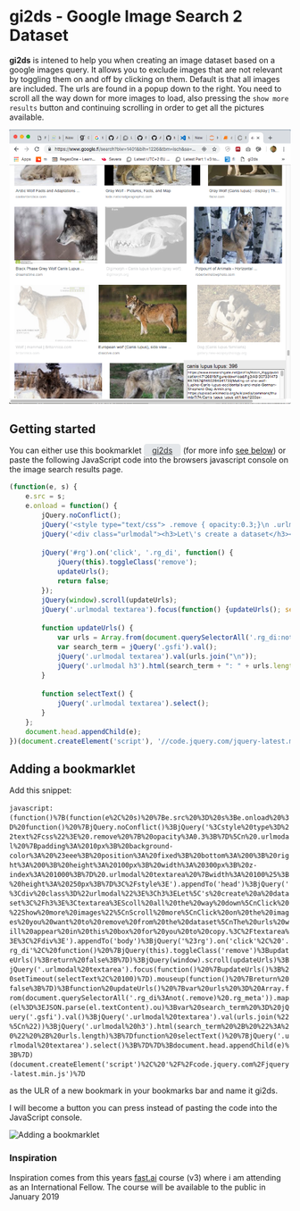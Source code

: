 # gi2ds - Google Image Search 2 Dataset
**gi2ds** is intened to help you when creating an image dataset based on a google images query. It allows you to exclude images that are not relevant by toggling them on and off by clicking on them. Default is that all images are included. The urls are found in a popup down to the right. You need to scroll all the way down for more images to load, also pressing the `show more results` button and continuing scrolling in order to get all the pictures available.

![gi2ds - Google Image Search to Dataset](images/gi2ds-usage.png)

## Getting started
You can either use this bookmarklet <a class="bookmarklet" href="javascript:(function()%7B(function(e%2C%20s)%20%7Be.src%20%3D%20s%3Be.onload%20%3D%20function()%20%7BjQuery.noConflict()%3BjQuery('%3Cstyle%20type%3D%22text%2Fcss%22%3E%20.remove%20%7B%20opacity%3A0.3%3B%7D%5Cn%20.urlmodal%20%7Bpadding%3A%2010px%3B%20background-color%3A%20%23eee%3B%20position%3A%20fixed%3B%20bottom%3A%200%3B%20right%3A%200%3B%20height%3A%20100px%3B%20width%3A%20300px%3B%20z-index%3A%201000%3B%7D%20.urlmodal%20textarea%20%7Bwidth%3A%20100%25%3B%20height%3A%20250px%3B%7D%3C%2Fstyle%3E').appendTo('head')%3BjQuery('%3Cdiv%20class%3D%22urlmodal%22%3E%3Ch3%3ELet%5C's%20create%20a%20dataset%3C%2Fh3%3E%3Ctextarea%3EScoll%20all%20the%20way%20down%5CnClick%20%22Show%20more%20images%22%5CnScroll%20more%5CnClick%20on%20the%20images%20you%20want%20to%20remove%20from%20the%20dataset%5CnThe%20urls%20will%20appear%20in%20this%20box%20for%20you%20to%20copy.%3C%2Ftextarea%3E%3C%2Fdiv%3E').appendTo('body')%3BjQuery('%23rg').on('click'%2C%20'.rg_di'%2C%20function()%20%7BjQuery(this).toggleClass('remove')%3BupdateUrls()%3Breturn%20false%3B%7D)%3BjQuery(window).scroll(updateUrls)%3BjQuery('.urlmodal%20textarea').focus(function()%20%7BupdateUrls()%3B%20setTimeout(selectText%2C%20100)%7D).mouseup(function()%20%7Breturn%20false%3B%7D)%3Bfunction%20updateUrls()%20%7Bvar%20urls%20%3D%20Array.from(document.querySelectorAll('.rg_di%3Anot(.remove)%20.rg_meta')).map(el%3D%3EJSON.parse(el.textContent).ou)%3Bvar%20search_term%20%3D%20jQuery('.gsfi').val()%3BjQuery('.urlmodal%20textarea').val(urls.join(%22%5Cn%22))%3BjQuery('.urlmodal%20h3').html(search_term%20%2B%20%22%3A%20%22%20%2B%20urls.length)%3B%7Dfunction%20selectText()%20%7BjQuery('.urlmodal%20textarea').select()%3B%7D%7D%3Bdocument.head.appendChild(e)%3B%7D)(document.createElement('script')%2C%20'%2F%2Fcode.jquery.com%2Fjquery-latest.min.js')%7D)()" style="padding:3px 15px; background: #E4E7EA; color:#333; border-radius:5px">gi2ds</a>  (for more info [see below](#bookmarklet)) or paste  the following JavaScript code into the browsers javascript console on the image search results page.

```javascript
(function(e, s) {
    e.src = s;
    e.onload = function() {
        jQuery.noConflict();
        jQuery('<style type="text/css"> .remove { opacity:0.3;}\n .urlmodal {padding: 10px; background-color: #eee; position: fixed; bottom: 0; right: 0; height: 100px; width: 300px; z-index: 1000;} .urlmodal textarea {width: 100%; height: 250px;}</style>').appendTo('head');
        jQuery('<div class="urlmodal"><h3>Let\'s create a dataset</h3><textarea>Scoll all the way down\nClick "Show more images"\nScroll more\nClick on the images you want to remove from the dataset\nThe urls will appear in this box for you to copy.</textarea></div>').appendTo('body');

        jQuery('#rg').on('click', '.rg_di', function() {
            jQuery(this).toggleClass('remove');
            updateUrls();
            return false;
        });
        jQuery(window).scroll(updateUrls);
        jQuery('.urlmodal textarea').focus(function() {updateUrls(); setTimeout(selectText, 100)}).mouseup(function() {return false;});

        function updateUrls() {
            var urls = Array.from(document.querySelectorAll('.rg_di:not(.remove) .rg_meta')).map(el=>JSON.parse(el.textContent).ou);
            var search_term = jQuery('.gsfi').val();
            jQuery('.urlmodal textarea').val(urls.join("\n"));
            jQuery('.urlmodal h3').html(search_term + ": " + urls.length);
        }

        function selectText() {
            jQuery('.urlmodal textarea').select();
        }
    };
    document.head.appendChild(e);
})(document.createElement('script'), '//code.jquery.com/jquery-latest.min.js');
```

## Adding a bookmarklet
<a name="bookmarklet"></a>
Add this snippet:

```javascript:(function()%7B(function(e%2C%20s)%20%7Be.src%20%3D%20s%3Be.onload%20%3D%20function()%20%7BjQuery.noConflict()%3BjQuery('%3Cstyle%20type%3D%22text%2Fcss%22%3E%20.remove%20%7B%20opacity%3A0.3%3B%7D%5Cn%20.urlmodal%20%7Bpadding%3A%2010px%3B%20background-color%3A%20%23eee%3B%20position%3A%20fixed%3B%20bottom%3A%200%3B%20right%3A%200%3B%20height%3A%20100px%3B%20width%3A%20300px%3B%20z-index%3A%201000%3B%7D%20.urlmodal%20textarea%20%7Bwidth%3A%20100%25%3B%20height%3A%20250px%3B%7D%3C%2Fstyle%3E').appendTo('head')%3BjQuery('%3Cdiv%20class%3D%22urlmodal%22%3E%3Ch3%3ELet%5C's%20create%20a%20dataset%3C%2Fh3%3E%3Ctextarea%3EScoll%20all%20the%20way%20down%5CnClick%20%22Show%20more%20images%22%5CnScroll%20more%5CnClick%20on%20the%20images%20you%20want%20to%20remove%20from%20the%20dataset%5CnThe%20urls%20will%20appear%20in%20this%20box%20for%20you%20to%20copy.%3C%2Ftextarea%3E%3C%2Fdiv%3E').appendTo('body')%3BjQuery('%23rg').on('click'%2C%20'.rg_di'%2C%20function()%20%7BjQuery(this).toggleClass('remove')%3BupdateUrls()%3Breturn%20false%3B%7D)%3BjQuery(window).scroll(updateUrls)%3BjQuery('.urlmodal%20textarea').focus(function()%20%7BupdateUrls()%3B%20setTimeout(selectText%2C%20100)%7D).mouseup(function()%20%7Breturn%20false%3B%7D)%3Bfunction%20updateUrls()%20%7Bvar%20urls%20%3D%20Array.from(document.querySelectorAll('.rg_di%3Anot(.remove)%20.rg_meta')).map(el%3D%3EJSON.parse(el.textContent).ou)%3Bvar%20search_term%20%3D%20jQuery('.gsfi').val()%3BjQuery('.urlmodal%20textarea').val(urls.join(%22%5Cn%22))%3BjQuery('.urlmodal%20h3').html(search_term%20%2B%20%22%3A%20%22%20%2B%20urls.length)%3B%7Dfunction%20selectText()%20%7BjQuery('.urlmodal%20textarea').select()%3B%7D%7D%3Bdocument.head.appendChild(e)%3B%7D)(document.createElement('script')%2C%20'%2F%2Fcode.jquery.com%2Fjquery-latest.min.js')%7D```

as the ULR of a new bookmark in your bookmarks bar and name it gi2ds.

I will become a button you can press instead of pasting the code into the JavaScript console.

![Adding a bookmarklet](images/gi2ds-bookmarklet-button.png)

### Inspiration
Inspiration comes from this years [fast.ai](https://www.fast.ai/) course (v3) where i am attending as an International Fellow. The course will be available to the public in January 2019